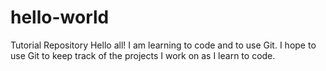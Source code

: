 # hello-world
Tutorial Repository
Hello all! I am learning to code and to use Git. 
I hope to use Git to keep track of the projects I work on as I learn to code.
